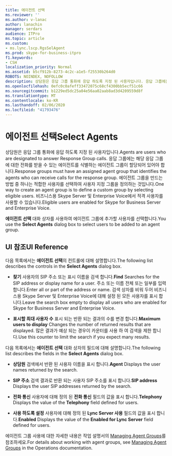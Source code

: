 ```yaml
---
title: 에이전트 선택
ms.reviewer: ''
ms.author: v-lanac
author: lanachin
manager: serdars
audience: ITPro
ms.topic: article
ms.custom:
- ms.lync.lscp.RgsSelAgent
ms.prod: skype-for-business-itpro
f1.keywords:
- CSH
localization_priority: Normal
ms.assetid: b5cf912b-8273-4c2c-a1e5-f25530b264d0
ROBOTS: NOINDEX, NOFOLLOW
description: 상담원은 응답 그룹 통화에 응답 하도록 지정 된 사용자입니다. 응답 그룹에는 해당 응답 그룹에 대한 전화를 받을 수 있는 에이전트를 식별하는 에이전트 그룹이 할당되어 있어야 합니다. 에이전트 그룹을 만드는 방법 중 하나는 적합한 사용자를 선택하여 사용자 지정 그룹을 정의하는 것입니다. 비즈니스용 Skype Server 및 Enterprise Voice에서 적격 사용자를 사용할 수 있습니다.
ms.openlocfilehash: 0efc0c0afeff33472075c68cf4300bb5ecf51c66
ms.sourcegitcommit: b1229ed5dc25a04e56aa02aab8ad3d4209559d8f
ms.translationtype: MT
ms.contentlocale: ko-KR
ms.lasthandoff: 02/06/2020
ms.locfileid: "41793476"
---
```

# <a name="select-agents"></a><span data-ttu-id="47c9b-106">에이전트 선택</span><span class="sxs-lookup"><span data-stu-id="47c9b-106">Select Agents</span></span>

<span data-ttu-id="47c9b-107">상담원은 응답 그룹 통화에 응답 하도록 지정 된 사용자입니다.</span><span class="sxs-lookup"><span data-stu-id="47c9b-107">Agents are users who are designated to answer Response Group calls.</span></span> <span data-ttu-id="47c9b-108">응답 그룹에는 해당 응답 그룹에 대한 전화를 받을 수 있는 에이전트를 식별하는 에이전트 그룹이 할당되어 있어야 합니다.</span><span class="sxs-lookup"><span data-stu-id="47c9b-108">Response groups must have an assigned agent group that identifies the agents who can receive calls for the response group.</span></span> <span data-ttu-id="47c9b-109">에이전트 그룹을 만드는 방법 중 하나는 적합한 사용자를 선택하여 사용자 지정 그룹을 정의하는 것입니다.</span><span class="sxs-lookup"><span data-stu-id="47c9b-109">One way to create an agent group is to define a custom group by selecting eligible users.</span></span> <span data-ttu-id="47c9b-110">비즈니스용 Skype Server 및 Enterprise Voice에서 적격 사용자를 사용할 수 있습니다.</span><span class="sxs-lookup"><span data-stu-id="47c9b-110">Eligible users are enabled for Skype for Business Server and Enterprise Voice.</span></span>

<span data-ttu-id="47c9b-111">**에이전트 선택** 대화 상자를 사용하여 에이전트 그룹에 추가할 사용자를 선택합니다.</span><span class="sxs-lookup"><span data-stu-id="47c9b-111">You use the **Select Agents** dialog box to select users to be added to an agent group.</span></span>

## <a name="ui-reference"></a><span data-ttu-id="47c9b-112">UI 참조</span><span class="sxs-lookup"><span data-stu-id="47c9b-112">UI Reference</span></span>

<span data-ttu-id="47c9b-113">다음 목록에서는 **에이전트 선택**의 컨트롤에 대해 설명합니다.</span><span class="sxs-lookup"><span data-stu-id="47c9b-113">The following list describes the controls in the **Select Agents** dialog box.</span></span>

- <span data-ttu-id="47c9b-114">**찾기** 사용자의 SIP 주소 또는 표시 이름을 검색 합니다.</span><span class="sxs-lookup"><span data-stu-id="47c9b-114">**Find** Searches for the SIP address or display name for a user.</span></span> <span data-ttu-id="47c9b-115">주소 또는 이름 전체 또는 일부를 입력 합니다.</span><span class="sxs-lookup"><span data-stu-id="47c9b-115">Enter all or part of the address or name.</span></span> <span data-ttu-id="47c9b-116">검색 상자를 비워 두어 비즈니스용 Skype Server 및 Enterprise Voice에 대해 설정 된 모든 사용자를 표시 합니다.</span><span class="sxs-lookup"><span data-stu-id="47c9b-116">Leave the search box empty to display all users who are enabled for Skype for Business Server and Enterprise Voice.</span></span>

- <span data-ttu-id="47c9b-117">**표시할 최대 사용자 수** 표시 되는 반환 되는 결과의 수를 변경 합니다.</span><span class="sxs-lookup"><span data-stu-id="47c9b-117">**Maximum users to display** Changes the number of returned results that are displayed.</span></span> <span data-ttu-id="47c9b-118">많은 결과가 예상 되는 경우이 카운터를 사용 하 여 검색을 제한 합니다.</span><span class="sxs-lookup"><span data-stu-id="47c9b-118">Use this counter to limit the search if you expect many results.</span></span>

<span data-ttu-id="47c9b-119">다음 목록에서는 **에이전트 선택** 대화 상자의 필드에 대해 설명합니다.</span><span class="sxs-lookup"><span data-stu-id="47c9b-119">The following list describes the fields in the **Select Agents** dialog box.</span></span>

- <span data-ttu-id="47c9b-120">**상담원** 검색에서 반환 된 사용자 이름을 표시 합니다.</span><span class="sxs-lookup"><span data-stu-id="47c9b-120">**Agent** Displays the user names returned by the search.</span></span>

- <span data-ttu-id="47c9b-121">**SIP 주소** 검색 결과로 반환 되는 사용자 SIP 주소를 표시 합니다.</span><span class="sxs-lookup"><span data-stu-id="47c9b-121">**SIP address** Displays the user SIP addresses returned by the search.</span></span>

- <span data-ttu-id="47c9b-122">**전화 통신** 사용자에 대해 정의 된 **전화 통신** 필드의 값을 표시 합니다.</span><span class="sxs-lookup"><span data-stu-id="47c9b-122">**Telephony** Displays the value of the **Telephony** field defined for users.</span></span>

- <span data-ttu-id="47c9b-123">**사용 하도록 설정** 사용자에 대해 정의 된 **Lync Server 사용** 필드의 값을 표시 합니다.</span><span class="sxs-lookup"><span data-stu-id="47c9b-123">**Enabled** Displays the value of the **Enabled for Lync Server** field defined for users.</span></span>

<span data-ttu-id="47c9b-124">에이전트 그룹 사용에 대한 자세한 내용은 작업 설명서의 [Managing Agent Groups](https://technet.microsoft.com/library/36084cdc-38f1-4c45-922f-f81c7e86210c.aspx)를 참조하세요.</span><span class="sxs-lookup"><span data-stu-id="47c9b-124">For details about working with agent groups, see [Managing Agent Groups](https://technet.microsoft.com/library/36084cdc-38f1-4c45-922f-f81c7e86210c.aspx) in the Operations documentation.</span></span>


